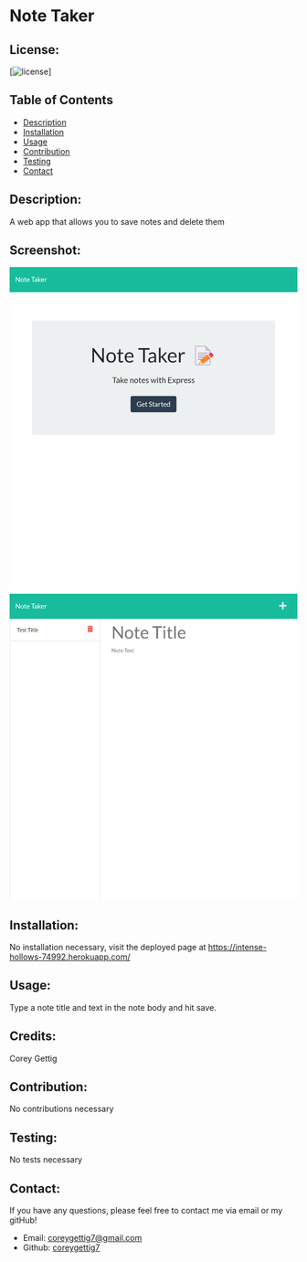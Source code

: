 # Note Taker

  ## License:
  [![license](https://img.shields.io/badge/license--blue.svg)]
  
  ## Table of Contents
  - [Description](#description)
  - [Installation](#installation)
  - [Usage](#usage)
  - [Contribution](#contribution)
  - [Testing](#testing)
  - [Contact](#contact)

  ## Description:
  A web app that allows you to save notes and delete them

  ## Screenshot:
  ![homepage](public\assets\images\intense-hollows-74992.herokuapp.com_.png)
  ![notes-page](public\assets\images\intense-hollows-74992.herokuapp.com_notes.png)

  ## Installation:
  No installation necessary, visit the deployed page at https://intense-hollows-74992.herokuapp.com/

  ## Usage:
  Type a note title and text in the note body and hit save. 

  ## Credits:
  Corey Gettig

  ## Contribution:
  No contributions necessary

  ## Testing:
  No tests necessary

  ## Contact:
  If you have any questions, please feel free to contact me via email or my gitHub!
  - Email: [coreygettig7@gmail.com](sendto:user@example.com)
  - Github: [coreygettig7](https://github.com/coreygettig7)
